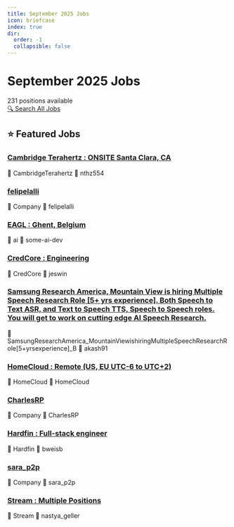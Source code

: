 ```yaml
---
title: September 2025 Jobs
icon: briefcase
index: true
dir:
  order: -1
  collapsible: false
---
```


# September 2025 Jobs

<div class="jobs-header">
  <div class="jobs-count">231 positions available</div>
  <a href="./all-jobs.html" class="search-all-button">🔍 Search All Jobs</a>
</div>

## ⭐ Featured Jobs

<div class="featured-jobs">
  <div class="featured-job">
    <h3><a href="/jobs/September-2025/nthz554-CambridgeTerahertz-ONSITESantaClara_CA-Full-time.html">Cambridge Terahertz : ONSITE Santa Clara, CA</a></h3>
    <div class="job-meta">
      <span class="company">🏢 CambridgeTerahertz</span>
      <span class="author">👤 nthz554</span>
    </div>
  </div>
  <div class="featured-job">
    <h3><a href="/jobs/September-2025/felipelalli.html">felipelalli</a></h3>
    <div class="job-meta">
      <span class="company">🏢 Company</span>
      <span class="author">👤 felipelalli</span>
    </div>
  </div>
  <div class="featured-job">
    <h3><a href="/jobs/September-2025/some-ai-dev-EAGL-Ghent_Belgium-Onsite-Full-Time.html">EAGL : Ghent, Belgium</a></h3>
    <div class="job-meta">
      <span class="company">🏢 ai</span>
      <span class="author">👤 some-ai-dev</span>
    </div>
  </div>
  <div class="featured-job">
    <h3><a href="/jobs/September-2025/jeswin-CredCore-Engineering-Full-time-www_credcore_com.html">CredCore : Engineering</a></h3>
    <div class="job-meta">
      <span class="company">🏢 CredCore</span>
      <span class="author">👤 jeswin</span>
    </div>
  </div>
  <div class="featured-job">
    <h3><a href="/jobs/September-2025/akash91-SamsungResearchAmerica_MountainViewishiringMultipleSpeechResearchRole[5+yrsexperience]_B.html">Samsung Research America, Mountain View is hiring Multiple Speech Research Role [5+ yrs experience]. Both Speech to Text ASR, and Text to Speech TTS, Speech to Speech roles. You will get to work on cutting edge AI Speech Research.</a></h3>
    <div class="job-meta">
      <span class="company">🏢 SamsungResearchAmerica_MountainViewishiringMultipleSpeechResearchRole[5+yrsexperience]_B</span>
      <span class="author">👤 akash91</span>
    </div>
  </div>
  <div class="featured-job">
    <h3><a href="/jobs/September-2025/HomeCloud-HomeCloud-Remote(US_EUUTC-6toUTC+2)-Full-Time(Contractor).html">HomeCloud : Remote (US, EU UTC-6 to UTC+2)</a></h3>
    <div class="job-meta">
      <span class="company">🏢 HomeCloud</span>
      <span class="author">👤 HomeCloud</span>
    </div>
  </div>
  <div class="featured-job">
    <h3><a href="/jobs/September-2025/CharlesRP.html">CharlesRP</a></h3>
    <div class="job-meta">
      <span class="company">🏢 Company</span>
      <span class="author">👤 CharlesRP</span>
    </div>
  </div>
  <div class="featured-job">
    <h3><a href="/jobs/September-2025/bweisb-Hardfin-Full-stackengineer-Denvermetro_COorBayarea_CA(REMOTEorONSITE)-Full-time-150k-180k.html">Hardfin : Full-stack engineer</a></h3>
    <div class="job-meta">
      <span class="company">🏢 Hardfin</span>
      <span class="author">👤 bweisb</span>
    </div>
  </div>
  <div class="featured-job">
    <h3><a href="/jobs/September-2025/sara_p2p.html">sara_p2p</a></h3>
    <div class="job-meta">
      <span class="company">🏢 Company</span>
      <span class="author">👤 sara_p2p</span>
    </div>
  </div>
  <div class="featured-job">
    <h3><a href="/jobs/September-2025/nastya_geller-Stream-MultiplePositions-Amsterdam(NL)_Skopje(Macedonia)-Boulder_CO(US)-Toronto(Ca.html">Stream : Multiple Positions</a></h3>
    <div class="job-meta">
      <span class="company">🏢 Stream</span>
      <span class="author">👤 nastya_geller</span>
    </div>
  </div>
</div>
